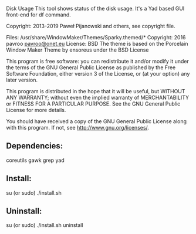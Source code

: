 Disk Usage
This tool shows status of the disk usage. It's a Yad based GUI front-end for df command.

Copyright: 2013-2019 Paweł Pijanowski and others, see copyright file.

Files: /usr/share/WindowMaker/Themes/Sparky.themed/*
Copyright: 2016 pavroo <pavroo@onet.eu>
License: BSD
The theme is based on the Porcelain Window Maker Theme by ensoreus under the BSD License

This program is free software: you can redistribute it and/or modify
it under the terms of the GNU General Public License as published by
the Free Software Foundation, either version 3 of the License, or
(at your option) any later version.

This program is distributed in the hope that it will be useful,
but WITHOUT ANY WARRANTY; without even the implied warranty of
MERCHANTABILITY or FITNESS FOR A PARTICULAR PURPOSE.  See the
GNU General Public License for more details.

You should have received a copy of the GNU General Public License
along with this program.  If not, see <http://www.gnu.org/licenses/>.

Dependencies:
-------------
coreutils
gawk
grep
yad

Install:
-------------
su (or sudo) 
./install.sh

Uninstall:
-------------
su (or sudo)
./install.sh uninstall
